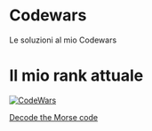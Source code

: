 # Codewars
Le soluzioni al mio Codewars

# Il mio rank attuale
[![CodeWars](https://www.codewars.com/users/Ficcadenti/badges/large)](https://www.codewars.com/users/Ficcadenti) 

[Decode the Morse code](https://github.com/Ficcadenti/Codewars/blob/master/Decode%20the%20Morse%20code/src/it/raffo/codewars/MorseCodeDecoder.java)